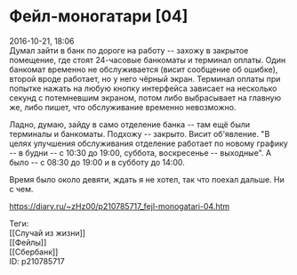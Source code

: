 Фейл-моногатари [04]
=====================

   
 2016-10-21, 18:06   
  Думал зайти в банк по дороге на работу -- захожу в закрытое помещение, где стоят 24-часовые банкоматы и терминал оплаты. Один банкомат временно не обслуживается (висит сообщение об ошибке), второй вроде работает, но у него чёрный экран. Терминал оплаты при попытке нажать на любую кнопку интерфейса зависает на несколько секунд с потемневшим экраном, потом либо выбрасывает на главную же, либо пишет, что обслуживание временно невозможно.   
   
 Ладно, думаю, зайду в само отделение банка -- там ещё были терминалы и банкоматы. Подхожу -- закрыто. Висит об'явление. "В целях улучшения обслуживания отделение работает по новому графику -- в будни -- с 10:30 до 19:00, суббота, воскресенье -- выходные". А было -- с 08:30 до 19:00 и в субботу до 14:00.   
   
 Время было около девяти, ждать я не хотел, так что поехал дальше. Ни с чем.   
    
 <https://diary.ru/~zHz00/p210785717_fejl-monogatari-04.htm>   
   
 Теги:   
 [[Случай из жизни]]   
 [[Фейлы]]   
 [[Сбербанк]]   
 ID: p210785717